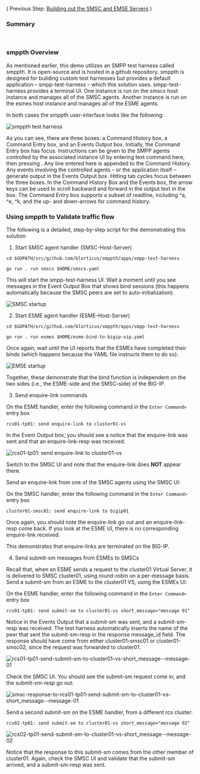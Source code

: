 ( Previous Step: [Building out the SMSC and EMSE Servers](https://github.com/grmarxer/Short_Message_Peer-to-Peer_Protocol/blob/master/procedures/1-Building_out_SMSC_and_ESME.md) )  

### Summary  


<br/>   

### smppth Overview

As mentioned earlier, this demo utilizes an SMPP test harness called smppth.  It is open-source and is hosted in a github repository.  smppth is designed for building custom test harnesses but provides a default application – smpp-test-harness – which this solution uses.  smpp-test-harness provides a terminal UI.  One instance is run on the smscs host instance and manages all of the SMSC agents.  Another instance is run on the esmes host instance and manages all of the ESME agents.  

In both cases the smppth user-interface looks like the following:  

![smppth test harness](https://github.com/grmarxer/Short_Message_Peer-to-Peer_Protocol/blob/master/illustrations/smppth-blank-screen.PNG)  


As you can see, there are three boxes: a Command History box, a Command Entry box, and an Events Output box.  Initially, the Command Entry box has focus.  Instructions can be given to the SMPP agents controlled by the associated instance UI by entering text command here, then pressing <enter>.  Any line entered here is appended to the Command History.  Any events involving the controlled agents – or the application itself – generate output in the Events Output box.  Hitting tab cycles focus between the three boxes.  In the Command History Box and the Events box, the arrow keys can be used to scroll backward and forward in the output text in the box.  The Command Entry box supports a subset of readline, including ^a, ^e, ^k, and the up- and down-arrows for command history.  


### Using smppth to Validate traffic flow

The following is a detailed, step-by-step script for the demonstrating this solution  

1. Start SMSC agent handler (SMSC-Host-Server)

```
cd $GOPATH/src/github.com/blorticus/smppth/apps/smpp-test-harness
```  
```
go run . run smscs $HOME/smscs.yaml
```  

This will start the smpp-test-harness UI.  Wait a moment until you see messages in the Event Output Box that shows bind sessions (this happens automatically because the SMSC peers are set to auto-initialization).  

![SMSC startup](https://github.com/grmarxer/Short_Message_Peer-to-Peer_Protocol/blob/master/illustrations/smsc_go_run.PNG)



2. Start ESME agent handler  (ESME-Host-Server)

```
cd $GOPATH/src/github.com/blorticus/smppth/apps/smpp-test-harness
```  
```
go run . run esmes $HOME/esme-bind-to-bigip-vip.yaml
```   

Once again, wait until the UI reports that the ESMEs have completed their binds (which happens because the YAML file instructs them to do so):  

![EMSE startup](https://github.com/grmarxer/Short_Message_Peer-to-Peer_Protocol/blob/master/illustrations/esme_go_run.PNG)  

Together, these demonstrate that the bind function is independent on the two sides (i.e., the ESME-side and the SMSC-side) of the BIG-IP.  

3. Send enquire-link commands  

On the ESME handler, enter the following command in the `Enter Command>` entry box  
```
rcs01-tp01: send enquire-link to cluster01-vs
```  

In the Event Output box, you should see a notice that the enquire-link was sent and that an enquire-link-resp was received.  

![rcs01-tp01: send enquire-link to cluster01-vs](https://github.com/grmarxer/Short_Message_Peer-to-Peer_Protocol/blob/master/illustrations/rcs01-tp01-send-enquire-link-to-cluster01-vs.PNG)  

Switch to the SMSC UI and note that the enquire-link does __NOT__ appear there.  

Send an enquire-link from one of the SMSC agents using the SMSC UI:  

On the SMSC handler, enter the following command in the `Enter Command>` entry box  
```
cluster01-smsc01: send enquire-link to bigip01
```  

Once again, you should note the enquire-link go out and an enquire-link-resp come back.  If you look at the ESME UI, there is no corresponding enquire-link received.

This demonstrates that enquire-links are terminated on the BIG-IP.


4.  Send submit-sm messages from ESMEs to SMSCs  

Recall that, when an ESME sends a request to the cluster01 Virtual Server, it is delivered to SMSC cluster01, using round-robin on a per-message basis.  
Send a submit-sm from an ESME to the cluster01 VS, using the ESMEs UI:  

On the ESME handler, enter the following command in the `Enter Command>` entry box  
```
rcs01-tp01: send submit-sm to cluster01-vs short_message="message 01"
```  
Notice in the Events Output that a submit-sm was sent, and a submit-sm-resp was received.  The test harness automatically inserts the name of the peer that sent the submit-sm-resp in the response message_id field.  The response should have come from either cluster01-smsc01 or cluster01-smsc02, since the request was forwarded to cluster01.

![rcs01-tp01-send-submit-sm-to-cluster01-vs-short_message--message-01](https://github.com/grmarxer/Short_Message_Peer-to-Peer_Protocol/blob/master/illustrations/rcs01-tp01-send-submit-sm-to-cluster01-vs-short_message--message-01.png)  


Check the SMSC UI.  You should see the submit-sm request come in, and the submit-sm-resp go out:  

![smsc-response-to-rcs01-tp01-send-submit-sm-to-cluster01-vs-short_message--message-01](https://github.com/grmarxer/Short_Message_Peer-to-Peer_Protocol/blob/master/illustrations/smsc-response-to-rcs01-tp01-send-submit-sm-to-cluster01-vs-short_message--message-01.png)  

Send a second submit-sm on the ESME handler, from a different rcs cluster:  

```
rcs02-tp01: send submit-sm to cluster01-vs short_message="message 02"
```  

![rcs02-tp01-send-submit-sm-to-cluster01-vs-short_message--message-02](https://github.com/grmarxer/Short_Message_Peer-to-Peer_Protocol/blob/master/illustrations/rcs02-tp01-send-submit-sm-to-cluster01-vs-short_message--message-02.png)  

Notice that the response to this submit-sm comes from the other member of cluster01.  Again, check the SMSC UI and validate that the submit-sm arrived, and a submit-sm-resp was sent.  


